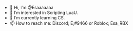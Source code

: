- 👋 Hi, I’m @Esaaaaaaa
- 👀 I’m interested in Scripting LuaU.
- 🌱 I’m currently learning CS.
- 📫 How to reach me: Discord; E;#9466 or Roblox; Esa_RBX

<!---
Esaaaaaaa/Esaaaaaaa is a ✨ special ✨ repository because its `README.md` (this file) appears on your GitHub profile.
You can click the Preview link to take a look at your changes.
--->

